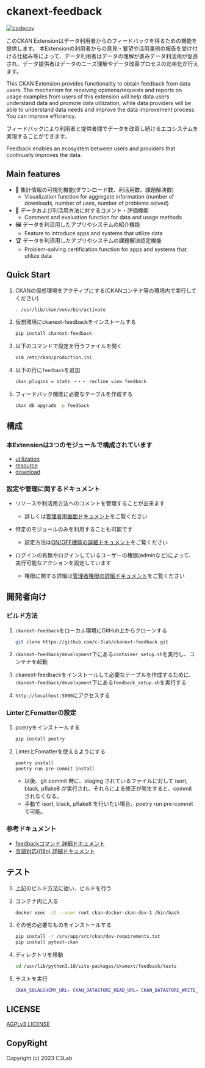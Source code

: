 # ckanext-feedback

[![codecov](https://codecov.io/github/c-3lab/ckanext-feedback/graph/badge.svg?token=8T2RIXPXOM)](https://codecov.io/github/c-3lab/ckanext-feedback)

このCKAN Extensionはデータ利用者からのフィードバックを得るための機能を提供します。
本Extensionの利用者からの意見・要望や活用事例の報告を受け付ける仕組み等によって、データ利用者はデータの理解が進みデータ利活用が促進され、データ提供者はデータのニーズ理解やデータ改善プロセスの効率化が行えます。

This CKAN Extension provides functionality to obtain feedback from data users. The mechanism for receiving opinions/requests and reports on usage examples from users of this extension will help data users understand data and promote data utilization, while data providers will be able to understand data needs and improve the data improvement process. You can improve efficiency.

フィードバックにより利用者と提供者間でデータを改善し続けるエコシステムを実現することができます。

Feedback enables an ecosystem between users and providers that continually improves the data.

## Main features

* 👀 集計情報の可視化機能(ダウンロード数、利活用数、課題解決数)
  * Visualization function for aggregate information (number of downloads, number of uses, number of problems solved)
* 💬 データおよび利活用方法に対するコメント・評価機能
  * Comment and evaluation function for data and usage methods
* 🖼 データを利活用したアプリやシステムの紹介機能
  * Feature to introduce apps and systems that utilize data
* 🏆 データを利活用したアプリやシステムの課題解決認定機能
  * Problem-solving certification function for apps and systems that utilize data

## Quick Start

1. CKANの仮想環境をアクティブにする(CKANコンテナ等の環境内で実行してください)

    ```bash
    . /usr/lib/ckan/venv/bin/activate
    ```

2. 仮想環境にckanext-feedbackをインストールする

    ```bash
    pip install ckanext-feedback
    ```

3. 以下のコマンドで設定を行うファイルを開く

    ```bash
    vim /etc/ckan/production.ini
    ```

4. 以下の行に`feedback`を追加

    ```bash
    ckan.plugins = stats ・・・ recline_view feedback
    ```

5. フィードバック機能に必要なテーブルを作成する

    ```bash
    ckan db upgrade -p feedback
    ```

## 構成

### 本Extensionは3つのモジュールで構成されています

* [utilization](./docs/ja/utilization.md)
* [resource](./docs/ja/resource.md)
* [download](./docs/ja/download.md)

### 設定や管理に関するドキュメント

* リソースや利活用方法へのコメントを管理することが出来ます
  * 詳しくは[管理者用画面ドキュメント](docs/ja/admin.md)をご覧ください

* 特定のモジュールのみを利用することも可能です
  * 設定方法は[ON/OFF機能の詳細ドキュメント](./docs/ja/switch_function.md)をご覧ください

* ログインの有無やログインしているユーザーの権限(adminなど)によって、実行可能なアクションを設定しています
  * 権限に関する詳細は[管理者権限の詳細ドキュメント](./docs/ja/authority.md)をご覧ください

## 開発者向け

### ビルド方法

1. `ckanext-feedback`をローカル環境にGitHub上からクローンする

    ```bash
    git clone https://github.com/c-3lab/ckanext-feedback.git
    ```

2. `ckanext-feedback/development`下にある`container_setup.sh`を実行し、コンテナを起動

3. ckanext-feedbackをインストールして必要なテーブルを作成するために、`ckanext-feedback/development`下にある`feedback_setup.sh`を実行する

4. `http://localhost:5000`にアクセスする

### LinterとFomatterの設定

1. poetryをインストールする

    ```bash
    pip install poetry
    ```

2. LinterとFomatterを使えるようにする

    ```bash
    poetry install
    poetry run pre-commit install
    ```

    * 以後、git commit 時に、staging されているファイルに対して isort, black, pflake8 が実行され、それらによる修正が発生すると、commit されなくなる。
    * 手動で isort, black, pflake8 を行いたい場合、poetry run pre-commit で可能。

### 参考ドキュメント

* [feedbackコマンド 詳細ドキュメント](./docs/ja/feedback_command.md)
* [言語対応(i18n) 詳細ドキュメント](./docs/ja/i18n.md)

## テスト

1. 上記のビルド方法に従い、ビルドを行う

2. コンテナ内に入る

    ```bash
    docker exec -it --user root ckan-docker-ckan-dev-1 /bin/bash
    ```

3. その他の必要なものをインストールする

    ```bash
    pip install -r /srv/app/src/ckan/dev-requirements.txt
    pip install pytest-ckan
    ```

4. ディレクトリを移動

    ```bash
    cd /usr/lib/python3.10/site-packages/ckanext/feedback/tests
    ```

5. テストを実行

    ```bash
    CKAN_SQLALCHEMY_URL= CKAN_DATASTORE_READ_URL= CKAN_DATASTORE_WRITE_URL= pytest -s --ckan-ini=config/test.ini --cov=ckanext.feedback --cov-branch --disable-warnings ./
    ```

## LICENSE

[AGPLv3 LICENSE](https://github.com/c-3lab/ckanext-feedback/blob/feature/documentation-README/LICENSE)

## CopyRight

Copyright (c) 2023 C3Lab

